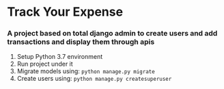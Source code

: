 # Track Your Expense

### A project based on total django admin to create users and add transactions and display them through apis
1. Setup Python 3.7 environment
2. Run project under it
3. Migrate models using: `python manage.py migrate`
4. Create users using: `python manage.py createsuperuser`
